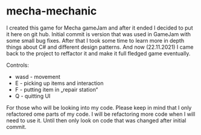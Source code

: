 # mecha-mechanic
I created this game for Mecha gameJam and after it ended I decided to put it here on git hub. 
Initial commit is version that was used in GameJam with some small bug fixes.
After that I took some time to learn more in depth things about C# and different design patterns.
And now (22.11.2021) I came back to the project to reffactor it and make it full fledged game eventually. 

Controls: 
- wasd - movement
- E - picking up items and interaction
- F - putting item in „repair station“ 
- Q - quitting UI


For those who will be looking into my code. Please keep in mind that I only refactored ome parts of my code. 
I will be refactoring more code when I will need to use it. Until then only look on code that was changed after initial commit.

